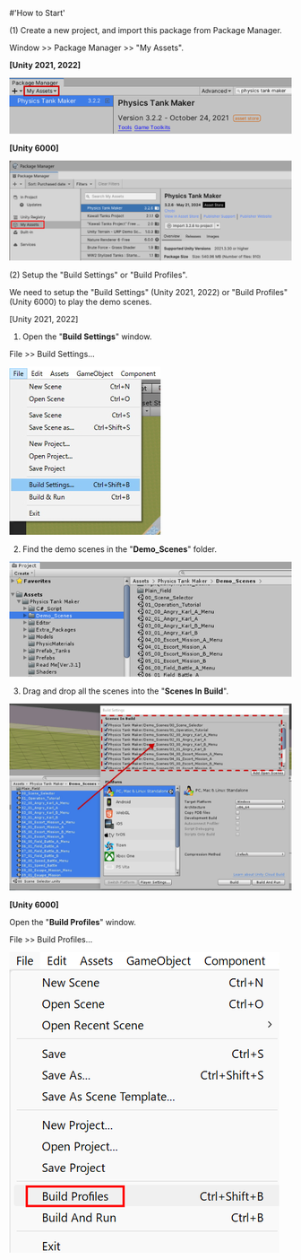 #'How to Start'

(1) Create a new project, and import this package from Package Manager.

Window >> Package Manager >> "My Assets".

**[Unity 2021, 2022]**

<img src="https://raw.githubusercontent.com/xmved/PTM3.2-Manual/refs/heads/main/images/How%20to%20Start/d5d884c5-a8d8-4717-8dac-ac81ce3c361e%3B.png"/>

**[Unity 6000]**


<img src="https://raw.githubusercontent.com/xmved/PTM3.2-Manual/refs/heads/main/images/How%20to%20Start/7cd43486-69d4-40e9-9fb5-be63b4464f25;.png"/>

(2) Setup the "Build Settings" or "Build Profiles".

We need to setup the "Build Settings" (Unity 2021, 2022) or "Build Profiles" (Unity 6000) to play the demo scenes.

[Unity 2021, 2022]

1. Open the "**Build Settings**" window.

File >> Build Settings...

<img src="https://raw.githubusercontent.com/xmved/PTM3.2-Manual/refs/heads/main/images/How%20to%20Start/6278b0a2-cc97-408e-83e7-5e71a78eb390.png"/>

2. Find the demo scenes in the "**Demo_Scenes**" folder.

<img src="https://raw.githubusercontent.com/xmved/PTM3.2-Manual/refs/heads/main/images/How%20to%20Start/11a71437-f18e-4acc-9907-5134050342a5.png"/>

3. Drag and drop all the scenes into the "**Scenes In Build**".

<img src="https://raw.githubusercontent.com/xmved/PTM3.2-Manual/refs/heads/main/images/How%20to%20Start/3f2b9207-bfa4-457c-b7aa-4b0a175b96fd.png"/>

**[Unity 6000]**

Open the "**Build Profiles**" window.

File >> Build Profiles...

<img src="https://raw.githubusercontent.com/xmved/PTM3.2-Manual/refs/heads/main/images/How%20to%20Start/9b0f9a3f-9d25-48a7-bef3-4d8cb662dfba.png"/>
